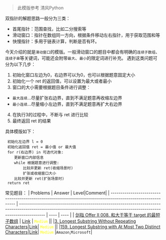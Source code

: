 > 此模版参考 清风Python 

双指针的解题思路一般分为三类：
- 首尾指针：范围查找，比如二分搜索等
- 滑动窗口：指针在数组同一方向，根据条件移动左右指针，用于获取范围和等
- 快慢指针：多用于链表计算，判断是否有环。

今天介绍的就是`滑动窗口`的模版。一般滑动窗口的题目中都会有明确的`连续子数组`、`连续子串`等关键词，可能还会附带`最大`、`最小`的限定词进行补充。
遇到这类问题可分为以下几步：
1. 初始化窗口左边为0，右边界可以为0，也可以根据题意固定大小
2. 初始化一个 ret 的返回值，可以设置为最大或者最小
3. 窗口的大小需要根据题目条件进行调整：
- `最大连续`...尽量扩张右边界，直到不满足题意再收缩左边界
- `最小连续`...尽量缩小左边界，直到不满足题意再扩大右边界
4. 在执行3的过程中，不断与 ret 进行比较
5. 最终返回 ret 的结果

具体模版如下：
```
 初始化左边界 l = 0
 初始化返回值 ret = 最小值 or 最大值
 for r(右边界) in 可迭代对象:
    更新窗口内部信息
    while 根据题意进行调整:
        比较并更新 ret(收缩场景时)
        扩张或收缩窗口大小
    比较并更新 ret(扩张场景时)
 return ret
```

常见题目：
| Problems                                                                                                     | Answer                                                                                                                                                                    | Level|Comment|
| ------------------------------------------------------------------------------------------------------------ | ------------------------------------------------------------------------------------------------------------------------------------------------------------------------- | ---- | ---- |
| [剑指 Offer II 008. 和大于等于 target 的最短子数组](https://leetcode.cn/problems/2VG8Kg/) | [Link](https://github.com/YU-Anthony/Leetcode_tutorial/blob/main/CodingIntervies/CodingInterviews%20008.%20%E5%92%8C%E5%A4%A7%E4%BA%8E%E7%AD%89%E4%BA%8E%20target%20%E7%9A%84%E6%9C%80%E7%9F%AD%E5%AD%90%E6%95%B0%E7%BB%84.md) | <font color=yellow> `Medium` </font>||
|[3. Longest Substring Without Repeating Characters](https://leetcode.com/problems/longest-substring-without-repeating-characters/)|[Link](https://github.com/YU-Anthony/Leetcode_tutorial/blob/main/files/problems1_500/3.%20Longest%20Substring%20Without%20Repeating%20Characters.md)| <font color=yellow> `Medium` </font>||
|[159. Longest Substring with At Most Two Distinct Characters](https://leetcode.cn/problems/longest-substring-with-at-most-two-distinct-characters/)|[Link](https://github.com/YU-Anthony/Leetcode_tutorial/blob/main/files/problems1_500/159.%20Longest%20Substring%20with%20At%20Most%20Two%20Distinct%20Characters.md)| <font color=yellow> `Medium` </font>|`Amazon`,`Microsoft`|

